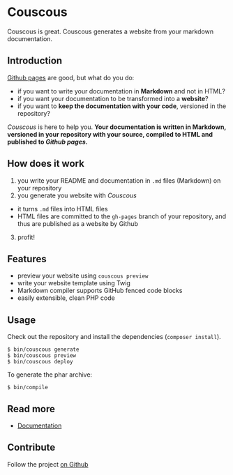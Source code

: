 # Couscous

Couscous is great. Couscous generates a website from your markdown documentation.


## Introduction

[Github pages](http://pages.github.com/) are good, but what do you do:

* if you want to write your documentation in **Markdown** and not in HTML?
* if you want your documentation to be transformed into a **website**?
* if you want to **keep the documentation with your code**, versioned in the repository?

*Couscous* is here to help you. **Your documentation is written in Markdown,
versioned in your repository with your source, compiled to HTML and published to *Github pages*.**


## How does it work

1. you write your README and documentation in `.md` files (Markdown) on your repository
2. you generate you website with *Couscous*
  - it turns `.md` files into HTML files
  - HTML files are committed to the `gh-pages` branch of your repository, and thus are published as a website by Github
3. profit!


## Features

* preview your website using `couscous preview`
* write your website template using Twig
* Markdown compiler supports GitHub fenced code blocks
* easily extensible, clean PHP code


## Usage

Check out the repository and install the dependencies (`composer install`).

```
$ bin/couscous generate
$ bin/couscous preview
$ bin/couscous deploy
```

To generate the phar archive:

```
$ bin/compile
```


## Read more

* [Documentation](docs/)


## Contribute

Follow the project [on Github](https://github.com/mnapoli/Couscous/)
